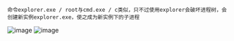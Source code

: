 	命令explorer.exe / root与cmd.exe / c类似，只不过使用explorer会破坏进程树，会创建新实例explorer.exe，使之成为新实例下的子进程
![image](https://raw.githubusercontent.com/xiaoy-sec/Pentest_Note/master/img/665.png)
![image](https://raw.githubusercontent.com/xiaoy-sec/Pentest_Note/master/img/666.png)
